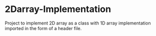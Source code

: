 # 2Darray-Implementation
Project to implement 2D array as a class with 1D array implementation imported in the form of a header file.
